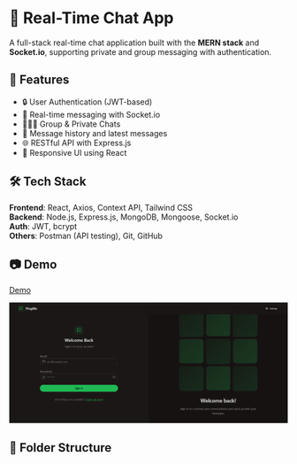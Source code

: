 # 💬 Real-Time Chat App

A full-stack real-time chat application built with the **MERN stack** and **Socket.io**, supporting private and group messaging with authentication.

## 🚀 Features

- 🔒 User Authentication (JWT-based)
- 💬 Real-time messaging with Socket.io
- 🧑‍🤝‍🧑 Group & Private Chats
- 📄 Message history and latest messages
- 🌐 RESTful API with Express.js
- 🎨 Responsive UI using React

## 🛠️ Tech Stack

**Frontend**: React, Axios, Context API, Tailwind CSS  
**Backend**: Node.js, Express.js, MongoDB, Mongoose, Socket.io  
**Auth**: JWT, bcrypt  
**Others**: Postman (API testing), Git, GitHub

## 📷 Demo

[Demo](https://chat-app-ivhk.onrender.com/)


![Chat App Screenshot](screenshot.png) <!-- Optional: Add your own image -->

## 📁 Folder Structure

